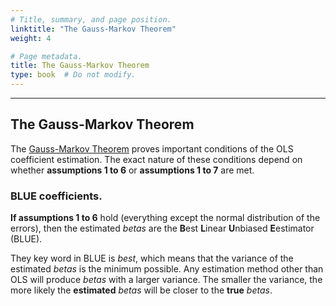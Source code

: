 ```yaml
---
# Title, summary, and page position.
linktitle: "The Gauss-Markov Theorem"
weight: 4

# Page metadata.
title: The Gauss-Markov Theorem
type: book  # Do not modify.
---
```




---

## The Gauss-Markov Theorem

The [Gauss-Markov Theorem](https://en.wikipedia.org/wiki/Gauss%E2%80%93Markov_theorem#Remarks_on_the_proof) proves important conditions of the OLS coefficient estimation. The exact nature of these conditions depend on whether **assumptions 1 to 6** or **assumptions 1 to 7** are met.

### BLUE coefficients.

**If assumptions 1 to 6** hold (everything except the normal distribution of the errors), then the estimated $betas$ are the **B**est **L**inear **U**nbiased **E**estimator (BLUE).

They key word in BLUE is *best*, which means that the variance of the estimated $betas$ is the minimum possible. Any estimation method other than OLS will produce $betas$ with a larger variance. The smaller the variance, the more likely the **estimated** $betas$ will be closer to the **true** $betas$.
